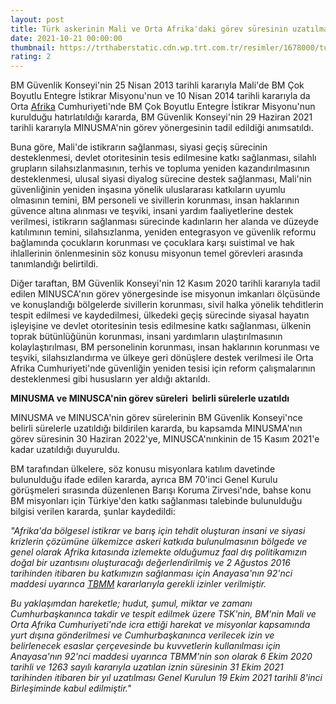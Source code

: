 ```yaml
--- 
layout: post
title: Türk askerinin Mali ve Orta Afrika'daki görev süresinin uzatılması kararı Resmi Gazete'de
date: 2021-10-21 00:00:00
thumbnail: https://trthaberstatic.cdn.wp.trt.com.tr/resimler/1678000/turk-askeri-1678970.jpg
rating: 2
---
```

<p>
	BM Güvenlik Konseyi'nin 25 Nisan 2013 tarihli kararıyla Mali'de BM Çok Boyutlu Entegre İstikrar Misyonu'nun ve 10 Nisan 2014 tarihli kararıyla da Orta <a href="https://www.trthaber.com/etiket/afrika/" target="_blank">Afrika</a> Cumhuriyeti'nde BM Çok Boyutlu Entegre İstikrar Misyonu'nun kurulduğu hatırlatıldığı kararda, BM Güvenlik Konseyi'nin 29 Haziran 2021 tarihli kararıyla MINUSMA'nin görev yönergesinin tadil edildiği anımsatıldı.</p>
<p>
	Buna göre, Mali'de istikrarın sağlanması, siyasi geçiş sürecinin desteklenmesi, devlet otoritesinin tesis edilmesine katkı sağlanması, silahlı grupların silahsızlanmasının, terhis ve topluma yeniden kazandırılmasının desteklenmesi, ulusal siyasi diyalog sürecine destek sağlanması, Mali'nin güvenliğinin yeniden inşasına yönelik uluslararası katkıların uyumlu olmasının temini, BM personeli ve sivillerin korunması, insan haklarının güvence altına alınması ve teşviki, insani yardım faaliyetlerine destek verilmesi, istikrarın sağlanması sürecinde kadınların her alanda ve düzeyde katılımının temini, silahsızlanma, yeniden entegrasyon ve güvenlik reformu bağlamında çocukların korunması ve çocuklara karşı suistimal ve hak ihlallerinin önlenmesinin söz konusu misyonun temel görevleri arasında tanımlandığı belirtildi.</p>
<p>
	Diğer taraftan, BM Güvenlik Konseyi'nin 12 Kasım 2020 tarihli kararıyla tadil edilen MINUSCA'nın görev yönergesinde ise misyonun imkanları ölçüsünde ve konuşlandığı bölgelerde sivillerin korunması, sivil halka yönelik tehditlerin tespit edilmesi ve kaydedilmesi, ülkedeki geçiş sürecinde siyasal hayatın işleyişine ve devlet otoritesinin tesis edilmesine katkı sağlanması, ülkenin toprak bütünlüğünün korunması, insani yardımların ulaştırılmasının kolaylaştırılması, BM personelinin korunması, insan haklarının korunması ve teşviki, silahsızlandırma ve ülkeye geri dönüşlere destek verilmesi ile Orta Afrika Cumhuriyeti'nde güvenliğin yeniden tesisi için reform çalışmalarının desteklenmesi gibi hususların yer aldığı aktarıldı.</p>
<p>
	<strong>MINUSMA ve MINUSCA'nin görev süreleri  belirli sürelerle uzatıldı</strong></p>
<p>
	MINUSMA ve MINUSCA'nin görev sürelerinin BM Güvenlik Konseyi'nce belirli sürelerle uzatıldığı bildirilen kararda, bu kapsamda MINUSMA'nın görev süresinin 30 Haziran 2022'ye, MINUSCA'nınkinin de 15 Kasım 2021'e kadar uzatıldığı duyuruldu.</p>
<p>
	BM tarafından ülkelere, söz konusu misyonlara katılım davetinde bulunulduğu ifade edilen kararda, ayrıca BM 70'inci Genel Kurulu görüşmeleri sırasında düzenlenen Barışı Koruma Zirvesi'nde, bahse konu BM misyonları için Türkiye'den katkı sağlanması talebinde bulunulduğu bilgisi verilen kararda, şunlar kaydedildi:</p>
<p>
	<em>"Afrika'da bölgesel istikrar ve barış için tehdit oluşturan insani ve siyasi krizlerin çözümüne ülkemizce askeri katkıda bulunulmasının bölgede ve genel olarak Afrika kıtasında izlemekte olduğumuz faal dış politikamızın doğal bir uzantısını oluşturacağı değerlendirilmiş ve 2 Ağustos 2016 tarihinden itibaren bu katkımızın sağlanması için Anayasa'nın 92'nci maddesi uyarınca <a href="https://www.trthaber.com/etiket/tbmm/" target="_blank">TBMM</a> kararlarıyla gerekli izinler verilmiştir.</em></p>
<p>
	<em>Bu yaklaşımdan hareketle; hudut, şumul, miktar ve zamanı Cumhurbaşkanınca takdir ve tespit edilmek üzere TSK'nin, BM'nin Mali ve Orta Afrika Cumhuriyeti'nde icra ettiği harekat ve misyonlar kapsamında yurt dışına gönderilmesi ve Cumhurbaşkanınca verilecek izin ve belirlenecek esaslar çerçevesinde bu kuvvetlerin kullanılması için Anayasa'nın 92'nci maddesi uyarınca TBMM'nin son olarak 6 Ekim 2020 tarihli ve 1263 sayılı kararıyla uzatılan iznin süresinin 31 Ekim 2021 tarihinden itibaren bir yıl uzatılması Genel Kurulun 19 Ekim 2021 tarihli 8'inci Birleşiminde kabul edilmiştir."</em></p>
